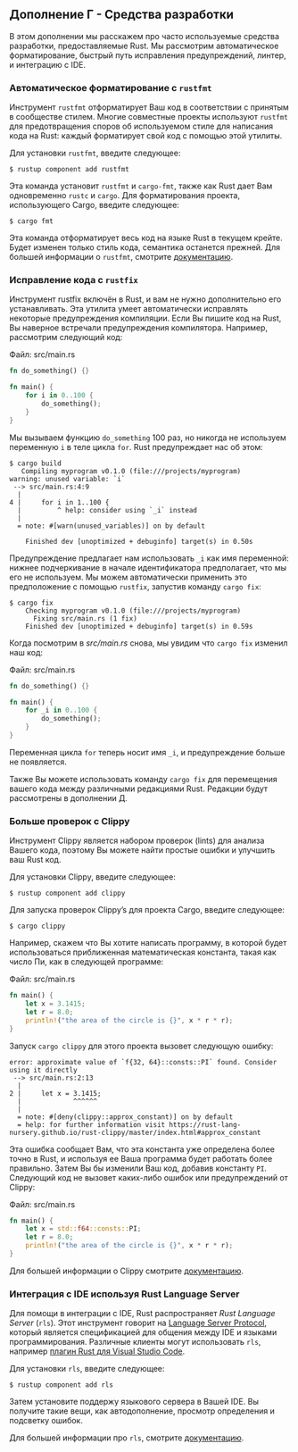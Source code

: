 ## Дополнение Г - Средства разработки

В этом дополнении мы расскажем про часто используемые средства разработки, предоставляемые Rust. Мы рассмотрим автоматическое форматирование, быстрый путь исправления предупреждений, линтер, и интеграцию с IDE.

### Автоматическое форматирование с `rustfmt`

Инструмент `rustfmt` отформатирует Ваш код в соответствии с принятым в сообществе стилем.
Многие совместные проекты используют `rustfmt` для предотвращения споров об используемом стиле для написания кода на Rust: каждый форматирует свой код с помощью этой утилиты.

Для установки `rustfmt`, введите следующее:

```text
$ rustup component add rustfmt
```

Эта команда установит `rustfmt` и `cargo-fmt`, также как Rust дает Вам одновременно `rustc` и `cargo`. Для форматирования проекта, использующего Cargo, введите следующее:

```text
$ cargo fmt
```

Эта команда отформатирует весь код на языке Rust в текущем крейте. Будет изменен только стиль кода, семантика останется прежней. Для большей информации о `rustfmt`, смотрите [документацию].

### Исправление кода с `rustfix`

Инструмент rustfix включён в Rust, и вам не нужно дополнительно его устанавливать. Эта утилита умеет автоматически исправлять некоторые предупреждения компиляции. Если Вы пишите код на Rust, Вы наверное встречали предупреждения компилятора. Например, рассмотрим следующий код:

<span class="filename">Файл: src/main.rs</span>

```rust
fn do_something() {}

fn main() {
    for i in 0..100 {
        do_something();
    }
}
```

Мы вызываем функцию `do_something` 100 раз, но никогда не используем переменную `i` в теле цикла `for`. Rust предупреждает нас об этом:

```text
$ cargo build
   Compiling myprogram v0.1.0 (file:///projects/myprogram)
warning: unused variable: `i`
 --> src/main.rs:4:9
  |
4 |     for i in 1..100 {
  |         ^ help: consider using `_i` instead
  |
  = note: #[warn(unused_variables)] on by default

    Finished dev [unoptimized + debuginfo] target(s) in 0.50s
```

Предупреждение предлагает нам использовать `_i` как имя переменной: нижнее подчеркивание в начале идентификатора предполагает, что мы его не используем. Мы можем автоматически применить это предположение с помощью `rustfix`, запустив команду `cargo fix`:

```text
$ cargo fix
    Checking myprogram v0.1.0 (file:///projects/myprogram)
      Fixing src/main.rs (1 fix)
    Finished dev [unoptimized + debuginfo] target(s) in 0.59s
```

Когда посмотрим в *src/main.rs* снова, мы увидим что `cargo fix` изменил наш код:

<span class="filename">Файл: src/main.rs</span>

```rust
fn do_something() {}

fn main() {
    for _i in 0..100 {
        do_something();
    }
}
```

Переменная цикла `for` теперь носит имя `_i`, и предупреждение больше не появляется.

Также Вы можете использовать команду `cargo fix` для перемещения вашего кода между различными редакциями Rust. Редакции будут рассмотрены в дополнении Д.

### Больше проверок с Clippy

Инструмент Clippy является набором проверок (lints) для анализа Вашего кода, поэтому Вы можете найти простые ошибки и улучшить ваш Rust код.

Для установки Clippy, введите следующее:

```text
$ rustup component add clippy
```

Для запуска проверок Clippy’s для проекта Cargo, введите следующее:

```text
$ cargo clippy
```

Например, скажем что Вы хотите написать программу, в которой будет использоваться приближенная математическая константа, такая как число Пи, как в следующей программе:

<span class="filename">Файл: src/main.rs</span>

```rust
fn main() {
    let x = 3.1415;
    let r = 8.0;
    println!("the area of the circle is {}", x * r * r);
}
```

Запуск `cargo clippy` для этого проекта вызовет следующую ошибку:

```text
error: approximate value of `f{32, 64}::consts::PI` found. Consider using it directly
 --> src/main.rs:2:13
  |
2 |     let x = 3.1415;
  |             ^^^^^^
  |
  = note: #[deny(clippy::approx_constant)] on by default
  = help: for further information visit https://rust-lang-nursery.github.io/rust-clippy/master/index.html#approx_constant
```

Эта ошибка сообщает Вам, что эта константа уже определена более точно в Rust, и используя ее Ваша программа будет работать более правильно. Затем Вы бы изменили Ваш код, добавив константу `PI`. Следующий код не вызовет каких-либо ошибок или предупреждений от Clippy:

<span class="filename">Файл: src/main.rs</span>

```rust
fn main() {
    let x = std::f64::consts::PI;
    let r = 8.0;
    println!("the area of the circle is {}", x * r * r);
}
```

Для большей информации о Clippy смотрите [документацию].

### Интеграция с IDE используя Rust Language Server

Для помощи в интеграции с IDE, Rust распространяет *Rust Language Server* (`rls`). Этот инструмент говорит на [Language Server Protocol], который является спецификацией для общения между IDE и языками программирования. Различные клиенты могут использовать `rls`, например [плагин Rust для Visual Studio Code](https://marketplace.visualstudio.com/items?itemName=rust-lang.rust).

Для установки `rls`, введите следующее:

```text
$ rustup component add rls
```

Затем установите поддержу языкового сервера в Вашей IDE. Вы получите такие вещи, как автодополнение, просмотр определения и подсветку ошибок.

Для большей информации про `rls`, смотрите [документацию].


[документацию]: https://github.com/rust-lang/rustfmt
[документацию]: https://github.com/rust-lang/rust-clippy
[Language Server Protocol]: http://langserver.org/
[документацию]: https://marketplace.visualstudio.com/items?itemName=rust-lang.rust